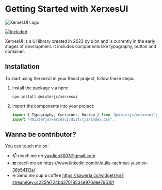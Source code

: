 # Getting Started with XerxesUI

![XerxesUI Logo](https://i.ibb.co/HYC0xn3/Whats-App-Image-2023-12-06-at-12-35-51-e6b08234.jpg)

[![Included](https://skillicons.dev/icons?i=react,css&perline=3)](https://skillicons.dev)

XerxesUI is a UI library created in 2023 by dion and is currently in the early stages of development. It includes components like typography, button and container.

## Installation

To start using XerxesUI in your React project, follow these steps:

1. Install the package via npm:

    ```bash
    npm install @misterjs/xerxesui
    ```

2. Import the components into your project:

    ```javascript
    import { Typography, Container, Button } from '@misterjs/xerxesui';
    import "@misterjs/xerxesui/dist/cjs/index.css";
    ```

## Wanna be contributor?

You can touch me on:
- 📫 reach me on yusdion3007@gmail.com
- ☎️ reach me on https://www.linkedin.com/in/aulia-rachmat-yusdion-38b54113a/
- ☕ Send me cup a coffee https://saweria.co/widgets/qr?streamKey=c225fe724bd37018534e970dee79510f

